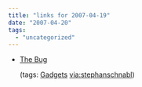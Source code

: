 ```yaml
---
title: "links for 2007-04-19"
date: "2007-04-20"
tags: 
  - "uncategorized"
---
```


- [The Bug](http://thebug.com/)
    
    (tags: [Gadgets](http://del.icio.us/heinzwittenbrink/Gadgets) [via:stephanschnabl](http://del.icio.us/heinzwittenbrink/via:stephanschnabl))
